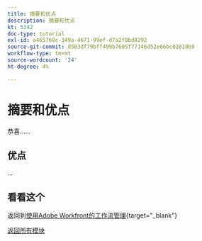 ```yaml
---
title: 摘要和优点
description: 摘要和优点
kt: 5342
doc-type: tutorial
exl-id: a465768c-349a-4671-99ef-d7a2f8bd8292
source-git-commit: d583df79bff499b7605f77146d52e66bc02810b9
workflow-type: tm+mt
source-wordcount: '24'
ht-degree: 4%

---
```


# 摘要和优点

恭喜……

## 优点

...

## 看看这个

返回到[使用Adobe Workfront的工作流管理](./workfront.md){target="_blank"}

[返回所有模块](../../../overview.md)

